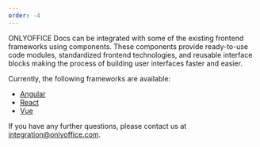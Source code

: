 ```yaml
---
order: -4
---
```


ONLYOFFICE Docs can be integrated with some of the existing frontend frameworks using components. These components provide ready-to-use code modules, standardized frontend technologies, and reusable interface blocks making the process of building user interfaces faster and easier.

Currently, the following frameworks are available:

- [Angular](Angular.md)
- [React](React.md)
- [Vue](Vue.md)

If you have any further questions, please contact us at [integration@onlyoffice.com](mailto:integration@onlyoffice.com).
